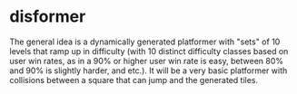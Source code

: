 # disformer
The general idea is a dynamically generated platformer with "sets" of 10 levels that ramp up in difficulty (with 10 distinct difficulty classes based on user win rates, as in a 90% or higher user win rate is easy, between 80% and 90% is slightly harder, and etc.).  It will be a very basic platformer with collisions between a square that can jump and the generated tiles.
